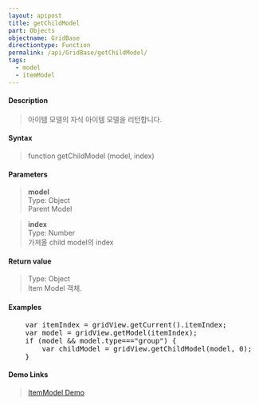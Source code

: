 ```yaml
---
layout: apipost
title: getChildModel
part: Objects
objectname: GridBase
directiontype: Function
permalink: /api/GridBase/getChildModel/
tags:
  - model
  - itemModel
---
```



#### Description

> 아이템 모델의 자식 아이템 모델을 리턴합니다.  

#### Syntax

> function getChildModel (model, index)  

#### Parameters

> **model**  
> Type: Object  
> Parent Model  

> **index**  
> Type: Number  
> 가져올 child model의 index  


#### Return value

> Type: Object  
> Item Model 객체.  


#### Examples 

<pre class="prettyprint">
	var itemIndex = gridView.getCurrent().itemIndex;
	var model = gridView.getModel(itemIndex);
	if (model && model.type==="group") {
		var childModel = gridView.getChildModel(model, 0);
	}
</pre>

#### Demo Links
> [ItemModel Demo](http://demo.realgrid.com/Demo/ItemModelApi)